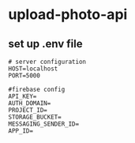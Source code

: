 # upload-photo-api

## set up .env file
```shell
# server configuration
HOST=localhost
PORT=5000

#firebase config
API_KEY=
AUTH_DOMAIN=
PROJECT_ID=
STORAGE_BUCKET=
MESSAGING_SENDER_ID=
APP_ID=
```
